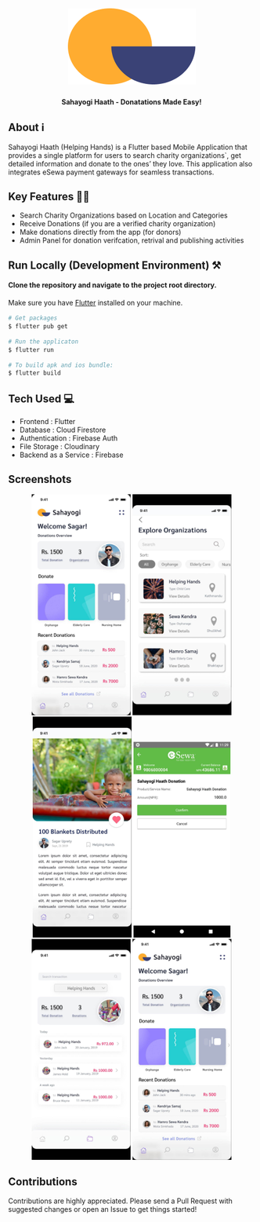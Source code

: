 <h1 align="center">
 <img src="./logo.png" />
</h1>
<h4 align="center"><b> Sahayogi Haath - Donatations Made Easy!</b></h4>
<div align="center">

</div>

## About ℹ️ 

Sahayogi Haath (Helping Hands) is a Flutter based Mobile Application that provides a single platform for users to search charity organizations`, get detailed information and donate to the ones’ they love. This application also integrates eSewa payment gateways for seamless transactions. 

## Key Features 🧑‍💻

- Search Charity Organizations based on Location and Categories
- Receive Donations (if you are a verified charity organization)
- Make donations directly from the app (for donors)
- Admin Panel for donation verifcation, retrival and publishing activities

## Run Locally (Development Environment) ⚒️

#### Clone the repository and navigate to the project root directory. 
Make sure you have [Flutter](https://docs.flutter.dev/get-started/install) installed on your machine.

```bash
# Get packages
$ flutter pub get
```

```bash
# Run the applicaton
$ flutter run
```

```bash
# To build apk and ios bundle:
$ flutter build
```

## Tech Used 💻

- Frontend : Flutter
- Database : Cloud Firestore
- Authentication : Firebase Auth
- File Storage : Cloudinary
- Backend as a Service : Firebase

  
## Screenshots 

<div align="center">
  <img src="./screenshots/dashboard.jpeg" height=450 />
  <img src="./screenshots/explore.jpeg" height=450 />
  <img src="./screenshots/org-detail.jpeg" height=450 />
  <img src="./screenshots/esewa.jpeg" height=400/>
  <img src="./screenshots/donations.jpeg" height=450 />
  <img src="screenshots/dashboard.jpeg" height=450 />
</div>

## Contributions

Contributions are highly appreciated. Please send a Pull Request with suggested changes or open an Issue to get things started!
